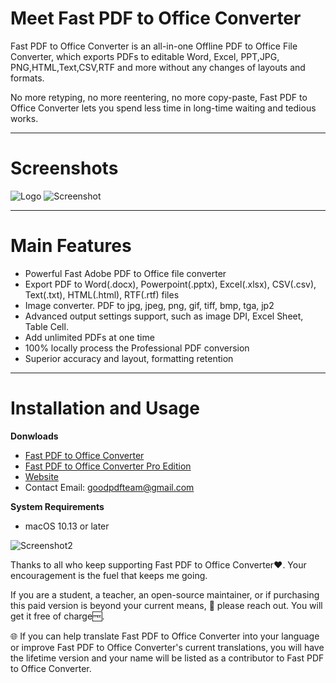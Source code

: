 # **Meet Fast PDF to Office Converter**
Fast PDF to Office Converter is an all-in-one Offline PDF to Office File Converter, which exports PDFs to editable Word, Excel, PPT,JPG, PNG,HTML,Text,CSV,RTF and more without any changes of layouts and formats.

No more retyping, no more reentering, no more copy-paste, Fast PDF to Office Converter lets you spend less time in long-time waiting and tedious works. 

***

# **Screenshots**
 ![Logo](https://is1-ssl.mzstatic.com/image/thumb/Purple211/v4/97/86/d3/9786d388-5485-4dc2-4c51-f930713e2c64/AppIcon-0-0-85-220-0-0-4-0-2x.png/460x0w.webp)
 ![Screenshot](https://is1-ssl.mzstatic.com/image/thumb/PurpleSource221/v4/45/8e/4d/458e4d1a-9a4e-6d58-cfa5-48b9c26338a9/New_EN_1.png/626x0w.webp)

***

# **Main Features**
* Powerful Fast Adobe PDF to Office file converter
* Export PDF to Word(.docx), Powerpoint(.pptx), Excel(.xlsx), CSV(.csv), Text(.txt), HTML(.html), RTF(.rtf) files
* Image converter. PDF to jpg, jpeg, png, gif, tiff, bmp, tga, jp2
* Advanced output settings support, such as image DPI, Excel Sheet, Table Cell.
* Add unlimited PDFs at one time
* 100% locally process the Professional PDF conversion
* Superior accuracy and layout, formatting retention

***

# **Installation and Usage**
**Donwloads**
* [Fast PDF to Office Converter](https://apps.apple.com/us/app/fast-pdf-to-office-converter/id6736963227?mt=12)
* [Fast PDF to Office Converter Pro Edition](https://apps.apple.com/us/app/fast-pdf-to-word-pro-edition/id6738724881)
* [Website](https://sites.google.com/view/good-pdf)
* Contact Email: goodpdfteam@gmail.com

**System Requirements**
* macOS 10.13 or later

![Screenshot2](https://is1-ssl.mzstatic.com/image/thumb/PurpleSource221/v4/a5/36/4f/a5364f46-ea59-9134-3adf-39e84d1083a9/New_EN_2.png/626x0w.webp)


Thanks to all who keep supporting Fast PDF to Office Converter❤️.
Your encouragement is the fuel that keeps me going.

If you are a student, a teacher, an open-source maintainer, or if purchasing this paid version is beyond your current means,
👋 please reach out. You will get it free of charge🆓️. 

🌐️ If you can help translate Fast PDF to Office Converter into your language or improve Fast PDF to Office Converter's current translations, 
you will have the lifetime version and your name will be listed as a contributor to Fast PDF to Office Converter.
